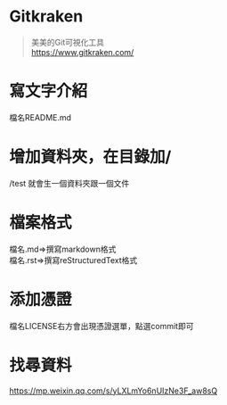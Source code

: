 # Gitkraken
>美美的Git可視化工具  
>https://www.gitkraken.com/  

# 寫文字介紹  
檔名README.md

# 增加資料夾，在目錄加/  
/test 就會生一個資料夾跟一個文件  

# 檔案格式  
檔名.md=>撰寫markdown格式  
檔名.rst=>撰寫reStructuredText格式  

# 添加憑證  
檔名LICENSE右方會出現憑證選單，點選commit即可  

# 找尋資料    
https://mp.weixin.qq.com/s/yLXLmYo6nUIzNe3F_aw8sQ  
